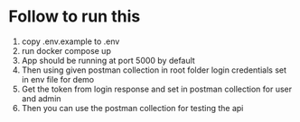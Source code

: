 # Follow to run this

1. copy .env.example to .env
2. run docker compose up
3. App should be running at port 5000 by default
4. Then using given postman collection in root folder login credentials set in env file for demo
5. Get the token from login response and set in postman collection for user and admin
6. Then you can use the postman collection for testing the api

